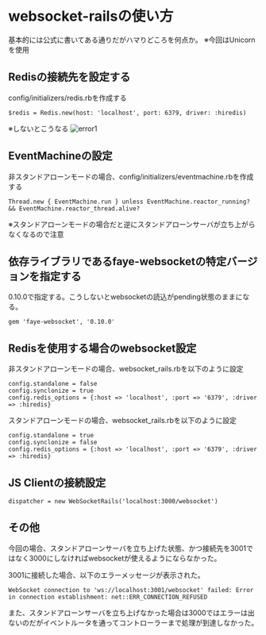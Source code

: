 # websocket-railsの使い方

基本的には公式に書いてある通りだがハマりどころを何点か。
※今回はUnicornを使用

## Redisの接続先を設定する

config/initializers/redis.rbを作成する

```
$redis = Redis.new(host: 'localhost', port: 6379, driver: :hiredis)
```

※しないとこうなる
![error1](https://github.com/syossan27/til/blob/master/image/rails_error_1.png)

## EventMachineの設定

非スタンドアローンモードの場合、config/initializers/eventmachine.rbを作成する

```
Thread.new { EventMachine.run } unless EventMachine.reactor_running? && EventMachine.reactor_thread.alive?
```

※スタンドアローンモードの場合だと逆にスタンドアローンサーバが立ち上がらなくなるので注意

## 依存ライブラリであるfaye-websocketの特定バージョンを指定する

0.10.0で指定する。こうしないとwebsocketの読込がpending状態のままになる。

```Gemfile
gem 'faye-websocket', '0.10.0'
```

## Redisを使用する場合のwebsocket設定

非スタンドアローンモードの場合、websocket_rails.rbを以下のように設定

```
config.standalone = false
config.synclonize = true
config.redis_options = {:host => 'localhost', :port => '6379', :driver => :hiredis}
```

スタンドアローンモードの場合、websocket_rails.rbを以下のように設定

```
config.standalone = true
config.synclonize = false
config.redis_options = {:host => 'localhost', :port => '6379', :driver => :hiredis}
```

## JS Clientの接続設定

```
dispatcher = new WebSocketRails('localhost:3000/websocket')
```

## その他

今回の場合、スタンドアローンサーバを立ち上げた状態、かつ接続先を3001ではなく3000にしなければwebsocketが使えるようにならなかった。

3001に接続した場合、以下のエラーメッセージが表示された。

```
WebSocket connection to 'ws://localhost:3001/websocket' failed: Error in connection establishment: net::ERR_CONNECTION_REFUSED
```

また、スタンドアローンサーバを立ち上げなかった場合は3000ではエラーは出ないのだがイベントルータを通ってコントローラーまで処理が到達しなかった。
